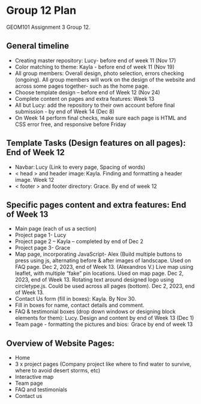 # Group 12 Plan
GEOM101 Assignment 3 Group 12. 
## General timeline
- Creating master repository: Lucy- before end of week 11 (Nov 17) 
- Color matching to theme: Kayla - before end of week 11 (Nov 19) 
- All group members: Overall design, photo selection, errors checking (ongoing). All group members will work on the design of the website and across some pages together- such as the home page. 
- Choose template design – before end of Week 12 (Nov 24) 
- Complete content on pages and extra features: Week 13 
- All but Lucy: add the repository to their own account before final submission - by end of Week 14 (Dec 8) 
- On Week 14 perform final checks, make sure each page is HTML and CSS error free, and responsive before Friday
## Template Tasks (Design features on all pages): End of Week 12 
- Navbar: Lucy (Link to every page, Spacing of words)
- < head > and header image: Kayla. Finding and formatting a header image. Week 12 
- < footer > and footer directory: Grace. By end of week 12 
## Specific pages content and extra features: End of Week 13
- Main page (each of us a section) 
- Project page 1- Lucy 
- Project page 2 – Kayla – completed by end of Dec 2 
- Project page 3- Grace 
- Map page, incorporating JavaScript- Alex (Build multiple buttons to press using js, alternating before & after images of landscape. Used on FAQ page. Dec 2, 2023, end of Week 13. (Alexandros V.) 
Live map using leaflet, with multiple “fake” pin locations. Used on map page. Dec 2, 2023, end of Week 13. Rotating text around designed logo using circletype.js. Could be used across all pages (bottom). Dec 2, 2023, end of Week 13.
- Contact Us form (fill in boxes): Kayla. By Nov 30.  
- Fill in boxes for name, contact details and comment.  
- FAQ & testimonial boxes (drop down windows or designing block elements for them): Lucy. Design and content by end of Week 13 (Dec 1) 
- Team page - formatting the pictures and bios:  Grace by end of week 13
## Overview of Website Pages:  
- Home 
- 3 x project pages (Company project like where to find water to survive, where to avoid desert storms, etc) 
- Interactive map 
- Team page  
- FAQ and testimonials 
- Contact us 

